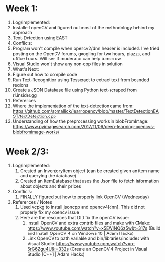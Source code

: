 # Week 1:
1. Log/Implemented:
  1. Installed openCV and figured out most of the methodology behind my approach
  1. Text-Detection using EAST
1. Conflicts:
  1. Program won't compile when opencv2/dnn header is included. I've tried posting on the OpenCV forums, googling for two hours, piazza, and office hours. Will see if moderator can help tomorrow
  1. Visual Studio won't show any non-cpp files in solution
1. What's Next:
  1. Figure out how to compile code
  1. Run Text-Recognition using Tesseract to extract text from bounded regions
  1. Create a JSON Database file using Python text-scraped from rl.insider.gg
1. References
  1. Where the implementation of the text-detection came from: https://github.com/spmallick/learnopencv/blob/master/TextDetectionEAST/textDetection.cpp
  1. Understanding of how the preprocessing works in blobFromImage: https://www.pyimagesearch.com/2017/11/06/deep-learning-opencvs-blobfromimage-works/

# Week 2/3:
1. Log/Implemented:
   1. Created an InventoryItem object (can be created given an item name and querying the database)
   1. Created an ItemDatabase that uses the Json file to fetch information about objects and their prices
1. Conflicts:
   1. FINALLY figured out how to properly link OpenCV (Wednesday)
1. References / Notes
   1. Used vcpkg to install jsoncpp and opencv4[dnn]. This did not properly fix my opencv issue
   1. Here are the resources that DID fix the openCV issue:
      1. Install OpenCV and extra contrib files and make with CMake: https://www.youtube.com/watch?v=x5EWlNQ6z5w&t=317s (Build and Install OpenCV 4 on Windows 10 | Adam Hacks)
      1. Link OpenCV to path variable and bin/libraries/includes with Visual Studio: https://www.youtube.com/watch?v=p-6rG6Zgu4U&t=332s (Create an OpenCV 4 Project in Visual Studio [C++] | Adam Hacks)
